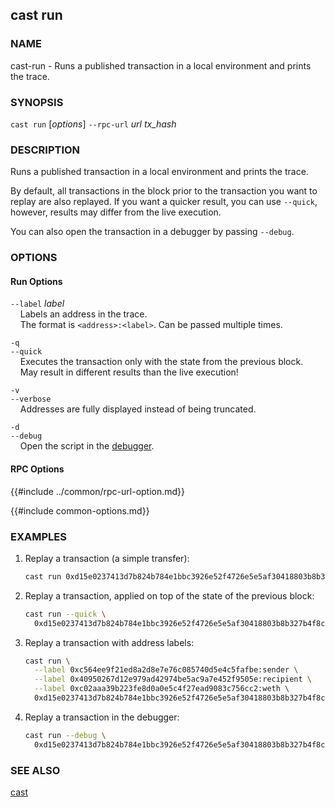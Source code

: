 ## cast run

### NAME

cast-run - Runs a published transaction in a local environment and prints the trace.

### SYNOPSIS

``cast run`` [*options*] `--rpc-url` *url* *tx_hash*

### DESCRIPTION

Runs a published transaction in a local environment and prints the trace.

By default, all transactions in the block prior to the transaction you want to replay are also replayed.
If you want a quicker result, you can use `--quick`, however, results may differ from the live execution.

You can also open the transaction in a debugger by passing `--debug`.

### OPTIONS

#### Run Options

`--label` *label*  
&nbsp;&nbsp;&nbsp;&nbsp;Labels an address in the trace.  
&nbsp;&nbsp;&nbsp;&nbsp;The format is `<address>:<label>`. Can be passed multiple times.

`-q`  
`--quick`  
&nbsp;&nbsp;&nbsp;&nbsp;Executes the transaction only with the state from the previous block.  
&nbsp;&nbsp;&nbsp;&nbsp;May result in different results than the live execution!

`-v`  
`--verbose`  
&nbsp;&nbsp;&nbsp;&nbsp;Addresses are fully displayed instead of being truncated.

`-d`  
`--debug`  
&nbsp;&nbsp;&nbsp;&nbsp;Open the script in the [debugger][debugger].

#### RPC Options

{{#include ../common/rpc-url-option.md}}

{{#include common-options.md}}

### EXAMPLES

1. Replay a transaction (a simple transfer):
    ```sh
    cast run 0xd15e0237413d7b824b784e1bbc3926e52f4726e5e5af30418803b8b327b4f8ca
    ```

2. Replay a transaction, applied on top of the state of the previous block:
    ```sh
    cast run --quick \
      0xd15e0237413d7b824b784e1bbc3926e52f4726e5e5af30418803b8b327b4f8ca
    ```

3. Replay a transaction with address labels:
    ```sh
    cast run \
      --label 0xc564ee9f21ed8a2d8e7e76c085740d5e4c5fafbe:sender \
      --label 0x40950267d12e979ad42974be5ac9a7e452f9505e:recipient \
      --label 0xc02aaa39b223fe8d0a0e5c4f27ead9083c756cc2:weth \
      0xd15e0237413d7b824b784e1bbc3926e52f4726e5e5af30418803b8b327b4f8ca
    ```

4. Replay a transaction in the debugger:
    ```sh
    cast run --debug \
      0xd15e0237413d7b824b784e1bbc3926e52f4726e5e5af30418803b8b327b4f8ca
    ```

### SEE ALSO

[cast](./cast.md)

[debugger]: ../../forge/debugger.md
